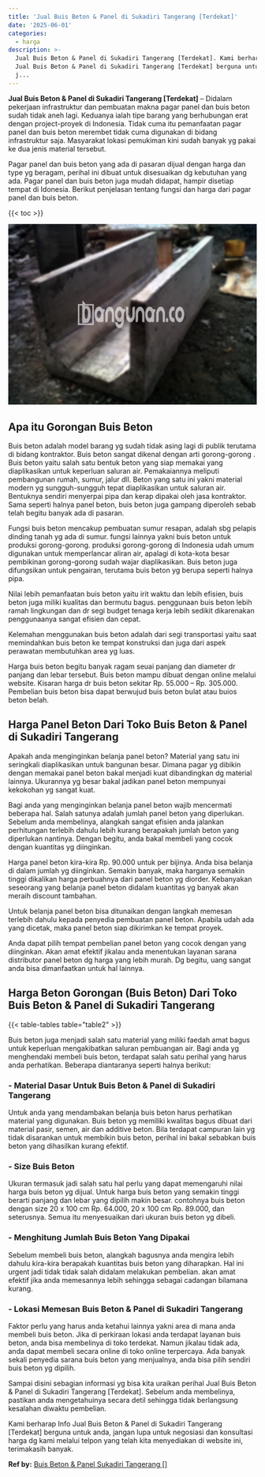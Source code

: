 ```yaml
---
title: 'Jual Buis Beton & Panel di Sukadiri Tangerang [Terdekat]'
date: '2025-06-01'
categories:
  - harga
description: >-
  Jual Buis Beton & Panel di Sukadiri Tangerang [Terdekat]. Kami berharap Info
  Jual Buis Beton & Panel di Sukadiri Tangerang [Terdekat] berguna untuk anda,
  j...
---
```


**Jual Buis Beton & Panel di Sukadiri Tangerang \[Terdekat\]** – Didalam pekerjaan infrastruktur dan pembuatan makna pagar panel dan buis beton sudah tidak aneh lagi. Keduanya ialah tipe barang yang berhubungan erat dengan project-proyek di Indonesia. Tidak cuma itu pemanfaatan pagar panel dan buis beton merembet tidak cuma digunakan di bidang infrastruktur saja. Masyarakat lokasi pemukiman kini sudah banyak yg pakai ke dua jenis material tersebut.

Pagar panel dan buis beton yang ada di pasaran dijual dengan harga dan type yg beragam, perihal ini dibuat untuk disesuaikan dg kebutuhan yang ada. Pagar panel dan buis beton juga mudah didapat, hampir disetiap tempat di Idonesia. Berikut penjelasan tentang fungsi dan harga dari pagar panel dan buis beton.

{{< toc >}}

![Jual Buis Beton & Panel di Sukadiri Tangerang [Terdekat]](/images/jual-panel-buis-beton-murah-34.png)

## Apa itu Gorongan Buis Beton

Buis beton adalah model barang yg sudah tidak asing lagi di publik terutama di bidang kontraktor. Buis beton sangat dikenal dengan arti gorong-gorong . Buis beton yaitu salah satu bentuk beton yang siap memakai yang diaplikasikan untuk keperluan saluran air. Pemakaiannya meliputi pembangunan rumah, sumur, jalur dll. Beton yang satu ini yakni material modern yg sungguh-sungguh tepat diaplikasikan untuk saluran air. Bentuknya sendiri menyerpai pipa dan kerap dipakai oleh jasa kontraktor. Sama seperti halnya panel beton, buis beton juga gampang diperoleh sebab telah begitu banyak ada di pasaran.

Fungsi buis beton mencakup pembuatan sumur resapan, adalah sbg pelapis dinding tanah yg ada di sumur. fungsi lainnya yakni buis beton untuk produksi gorong-gorong. produksi gorong-gorong di Indonesia udah umum digunakan untuk memperlancar aliran air, apalagi di kota-kota besar pembikinan gorong-gorong sudah wajar diaplikasikan. Buis beton juga difungsikan untuk pengairan, terutama buis beton yg berupa seperti halnya pipa.

Nilai lebih pemanfaatan buis beton yaitu irit waktu dan lebih efisien, buis beton juga miliki kualitas dan bermutu bagus. penggunaan buis beton lebih ramah lingkungan dan dr segi budget tenaga kerja lebih sedikit dikarenakan penggunaanya sangat efisien dan cepat.

Kelemahan menggunakan buis beton adalah dari segi transportasi yaitu saat memindahkan buis beton ke tempat konstruksi dan juga dari aspek perawatan membutuhkan area yg luas.

Harga buis beton begitu banyak ragam seuai panjang dan diameter dr panjang dan lebar tersebut. Buis beton mampu dibuat dengan online melalui website. Kisaran harga dr buis beton sekitar Rp. 55.000 – Rp. 305.000. Pembelian buis beton bisa dapat berwujud buis beton bulat atau buios beton belah.

## Harga Panel Beton Dari Toko Buis Beton & Panel di Sukadiri Tangerang

Apakah anda menginginkan belanja panel beton? Material yang satu ini seringkali diaplikasikan untuk bangunan besar. Dimana pagar yg dibikin dengan memakai panel beton bakal menjadi kuat dibandingkan dg material lainnya. Ukurannya yg besar bakal jadikan panel beton mempunyai kekokohan yg sangat kuat.

Bagi anda yang menginginkan belanja panel beton wajib mencermati beberapa hal. Salah satunya adalah jumlah panel beton yang diperlukan. Sebelum anda membelinya, alangkah sangat efisien anda jalankan perhitungan terlebih dahulu lebih kurang berapakah jumlah beton yang diperlukan nantinya. Dengan begitu, anda bakal membeli yang cocok dengan kuantitas yg diinginkan.

Harga panel beton kira-kira Rp. 90.000 untuk per bijinya. Anda bisa belanja di dalam jumlah yg diinginkan. Semakin banyak, maka harganya semakin tinggi dikalikan harga perbuahnya dari panel beton yg diorder. Kebanyakan seseorang yang belanja panel beton didalam kuantitas yg banyak akan meraih discount tambahan.

Untuk belanja panel beton bisa ditunaikan dengan langkah memesan terlebih dahulu kepada penyedia pembuatan panel beton. Apabila udah ada yang dicetak, maka panel beton siap dikirimkan ke tempat proyek.

Anda dapat pilih tempat pembelian panel beton yang cocok dengan yang diinginkan. Akan amat efektif jikalau anda menentukan layanan sarana distributor panel beton dg harga yang lebih murah. Dg begitu, uang sangat anda bisa dimanfaatkan untuk hal lainnya.

## Harga Beton Gorongan (Buis Beton) Dari Toko Buis Beton & Panel di Sukadiri Tangerang

{{< table-tables table="table2" >}}

Buis beton juga menjadi salah satu material yang miliki faedah amat bagus untuk keperluan mengakibatkan saluran pembuangan air. Bagi anda yg menghendaki membeli buis beton, terdapat salah satu perihal yang harus anda perhatikan. Beberapa diantaranya seperti halnya berikut:

### \- Material Dasar Untuk Buis Beton & Panel di Sukadiri Tangerang

Untuk anda yang mendambakan belanja buis beton harus perhatikan material yang digunakan. Buis beton yg memiliki kwalitas bagus dibuat dari material pasir, semen, air dan additive beton. Bila terdapat campuran lain yg tidak disarankan untuk membikin buis beton, perihal ini bakal sebabkan buis beton yang dihasilkan kurang efektif.

### \- Size Buis Beton

Ukuran termasuk jadi salah satu hal perlu yang dapat memengaruhi nilai harga buis beton yg dijual. Untuk harga buis beton yang semakin tinggi berarti panjang dan lebar yang dipilih makin besar. contohnya buis beton dengan size 20 x 100 cm Rp. 64.000, 20 x 100 cm Rp. 89.000, dan seterusnya. Semua itu menyesuaikan dari ukuran buis beton yg dibeli.

### \- Menghitung Jumlah Buis Beton Yang Dipakai

Sebelum membeli buis beton, alangkah bagusnya anda mengira lebih dahulu kira-kira berapakah kuantitas buis beton yang diharapkan. Hal ini urgent jadi tidak tidak salah didalam melakukan pembelian. akan amat efektif jika anda memesannya lebih sehingga sebagai cadangan bilamana kurang.

### \- Lokasi Memesan Buis Beton & Panel di Sukadiri Tangerang

Faktor perlu yang harus anda ketahui lainnya yakni area di mana anda membeli buis beton. Jika di perkiraan lokasi anda terdapat layanan buis beton, anda bisa membelinya di toko terdekat. Namun jikalau tidak ada, anda dapat membeli secara online di toko online terpercaya. Ada banyak sekali penyedia sarana buis beton yang menjualnya, anda bisa pilih sendiri buis beton yg dipilih.

Sampai disini sebagian informasi yg bisa kita uraikan perihal Jual Buis Beton & Panel di Sukadiri Tangerang \[Terdekat\]. Sebelum anda membelinya, pastikan anda mengetahuinya secara detil sehingga tidak berlangsung kesalahan diwaktu pembelian.

Kami berharap Info Jual Buis Beton & Panel di Sukadiri Tangerang \[Terdekat\] berguna untuk anda, jangan lupa untuk negosiasi dan konsultasi harga dg kami melalui telpon yang telah kita menyediakan di website ini, terimakasih banyak.

**Ref by:** [Buis Beton & Panel Sukadiri Tangerang []](https://id.wikipedia.org/wiki/Buis)
